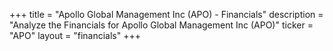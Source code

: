 +++
title = "Apollo Global Management Inc (APO) - Financials"
description = "Analyze the Financials for Apollo Global Management Inc (APO)"
ticker = "APO"
layout = "financials"
+++

